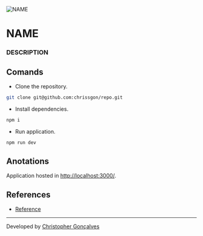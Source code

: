![NAME](./public/thumb.png)

# NAME
### DESCRIPTION

## Comands
- Clone the repository.
``` bash
git clone git@github.com:chrissgon/repo.git
```
- Install dependencies.
``` bash
npm i
```
- Run application.
``` bash
npm run dev
```

## Anotations
Application hosted in <a href="http://localhost:3000/">http://localhost:3000/</a>.

## References
- [Reference](https://google.com)

---
Developed by [Christopher Gonçalves](https://github.com/chrissgon)
